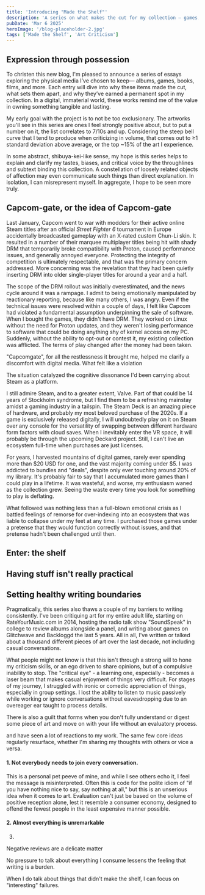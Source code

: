 ```yaml
---
title: 'Introducing "Made the Shelf"'
description: 'A series on what makes the cut for my collection — games, books, music, and more, chosen with care.'
pubDate: 'Mar 6 2025'
heroImage: '/blog-placeholder-2.jpg'
tags: ['Made the Shelf', 'Art Criticism']
---
```


## Expression through possession

To christen this new blog, I'm pleased to announce a series of essays exploring the physical media I’ve chosen to keep— albums, games, books, films, and more. Each entry will dive into why these items made the cut, what sets them apart, and why they’ve earned a permanent spot in my collection. In a digital, immaterial world, these works remind me of the value in owning something tangible and lasting.

My early goal with the project is to not be too exclusionary. The artworks you'll see in this series are ones I feel strongly positive about, but to put a number on it, the list correlates to 7/10s and up. Considering the steep bell curve that I tend to produce when criticizing in volume, that comes out to ≥1 standard deviation above average, or the top ~15% of the art I experience.

In some abstract, shibuya-kei-like sense, my hope is this series helps to explain and clarify my tastes, biases, and critical voice by the throughlines and subtext binding this collection. A constellation of loosely related objects of affection may even communicate such things than direct explanation. In isolation, I can misrepresent myself. In aggregate, I hope to be seen more truly.

## Capcom-gate, or the idea of Capcom-gate

Last January, Capcom went to war with modders for their active online Steam titles after an official _Street Fighter 6_ tournament in Europe accidentally broadcasted gameplay with an X-rated custom Chun-Li skin. It resulted in a number of their marquee multiplayer titles being hit with shady DRM that temporarily broke compatibility with Proton, caused performance issues, and generally annoyed everyone. Protecting the integrity of competition is ultimately respectable, and that was the primary concern addressed. More concerning was the revelation that they had been quietly inserting DRM into older single-player titles for around a year and a half.

The scope of the DRM rollout was initially overestimated, and the news cycle around it was a rampage. I admit to being emotionally manipulated by reactionary reporting, because like many others, I was angry. Even if the technical issues were resolved within a couple of days, I felt like Capcom had violated a fundamental assumption underpinning the sale of software. When I bought the games, they didn't have DRM. They worked on Linux without the need for Proton updates, and they weren't losing performance to software that could be doing anything shy of kernel access on my PC. Suddenly, without the ability to opt-out or contest it, my existing collection was afflicted. The terms of play changed after the money had been taken.

"Capcomgate", for all the restlessness it brought me, helped me clarify a discomfort with digital media. What felt like a violation 

The situation catalyzed the cognitive dissonance I'd been carrying about Steam as a platform.


I still admire Steam, and to a greater extent, Valve. Part of that could be 14 years of Stockholm syndrome, but I find them to be a refreshing mainstay amidst a gaming industry in a tailspin. The Steam Deck is an amazing piece of hardware, and probably my most beloved purchase of the 2020s. If a game is exclusively released digitally, I will undoubtedly play on it on Steam over any console for the versatility of swapping between different hardware form factors with cloud saves. When I inevitably enter the VR space, it will probably be through the upcoming Deckard project. Still, I can't live an ecosystem full-time when purchases are just licenses.


For years, I harvested mountains of digital games, rarely ever spending more than $20 USD for one, and the vast majority coming under $5. I was addicted to bundles and "deals", despite only ever touching around 20% of my library. It's probably fair to say that I accumulated more games than I could play in a lifetime. It was wasteful, and worse, my enthusiasm waned as the collection grew. Seeing the waste every time you look for something to play is deflating.


What followed was nothing less than a full-blown emotional crisis as I battled feelings of remorse for over-indexing into an ecosystem that was liable to collapse under my feet at any time. I purchased those games under a pretense that they would function correctly without issues, and that pretense hadn't been challenged until then.

## Enter: the shelf

## Having stuff isn't really practical

## 

## Setting healthy writing boundaries

Pragmatically, this series also thaws a couple of my barriers to writing consistently. I've been critiquing art for my entire adult life, starting on RateYourMusic.com in 2014, hosting the radio talk show "SoundSpeak" in college to review albums alongside a panel, and writing about games on Glitchwave and Backloggd the last 5 years. All in all, I've written or talked about a thousand different pieces of art over the last decade, not including casual conversations.

What people might not know is that this isn't through a strong will to hone my criticism skills, or an ego driven to share opinions, but of a compulsive inability to stop. The "critical eye" - a learning one, especially - becomes a laser beam that makes casual enjoyment of things very difficult. For stages of my journey, I struggled with ironic or comedic appreciation of things, especially in group settings. I lost the ability to listen to music passively while working or ignore conversations without eavesdropping due to an overeager ear taught to process details.

There is also a guilt that forms when you don't fully understand or digest some piece of art and move on with your life without an evaluatory process.

and have seen a lot of reactions to my work. The same few core ideas regularly resurface, whether I'm sharing my thoughts with others or vice a versa. 

#### 1. Not everybody needs to join every conversation.

This is a personal pet peeve of mine, and while I see others echo it, I feel the message is misinterpreted. Often this is code for the polite idiom of "if you have nothing nice to say, say nothing at all," but this is an unserious idea when it comes to art. Evaluation can't just be based on the volume of positive reception alone, lest it resemble a consumer economy, designed to offend the fewest people in the least expensive manner possible. 

#### 2. Almost everything is unremarkable

####

3. 


Negative reviews are a delicate matter

No pressure to talk about everything I consume lessens the feeling that writing is a burden.

When I do talk about things that didn't make the shelf, I can focus on "interesting" failures.